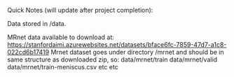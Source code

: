 Quick Notes (will update after project completion):

Data stored in /data.

MRnet data available to download at: https://stanfordaimi.azurewebsites.net/datasets/bface6fc-7859-47d7-a1c8-022cd6b17419
Mrnet dataset goes under directory /mrnet and should be in same structure as downloaded zip, so:
data/mrnet/train
data/mrnet/valid
data/mrnet/train-meniscus.csv etc etc
